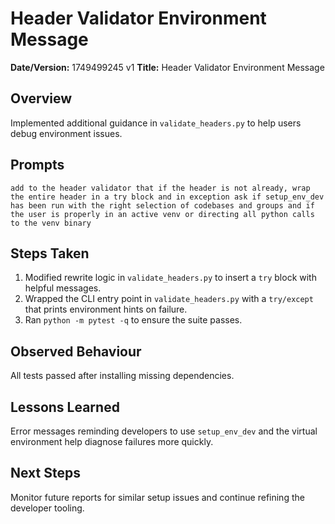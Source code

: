 # Header Validator Environment Message

**Date/Version:** 1749499245 v1
**Title:** Header Validator Environment Message

## Overview
Implemented additional guidance in `validate_headers.py` to help users debug environment issues.

## Prompts
```
add to the header validator that if the header is not already, wrap the entire header in a try block and in exception ask if setup_env_dev has been run with the right selection of codebases and groups and if the user is properly in an active venv or directing all python calls to the venv binary
```

## Steps Taken
1. Modified rewrite logic in `validate_headers.py` to insert a `try` block with helpful messages.
2. Wrapped the CLI entry point in `validate_headers.py` with a `try/except` that prints environment hints on failure.
3. Ran `python -m pytest -q` to ensure the suite passes.

## Observed Behaviour
All tests passed after installing missing dependencies.

## Lessons Learned
Error messages reminding developers to use `setup_env_dev` and the virtual environment help diagnose failures more quickly.

## Next Steps
Monitor future reports for similar setup issues and continue refining the developer tooling.
